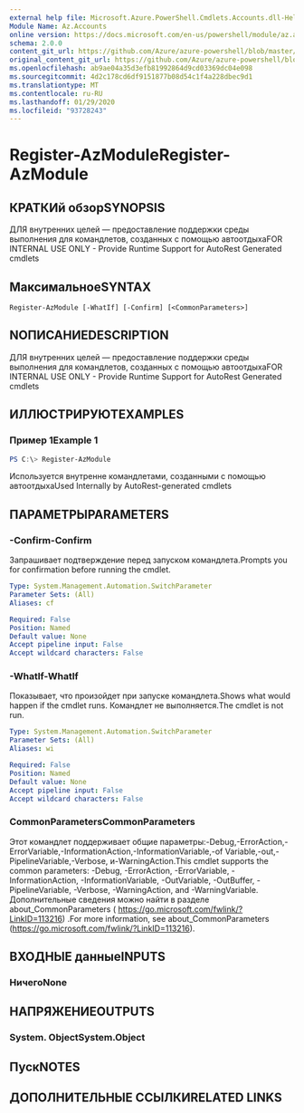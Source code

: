 ```yaml
---
external help file: Microsoft.Azure.PowerShell.Cmdlets.Accounts.dll-Help.xml
Module Name: Az.Accounts
online version: https://docs.microsoft.com/en-us/powershell/module/az.accounts/register-azmodule
schema: 2.0.0
content_git_url: https://github.com/Azure/azure-powershell/blob/master/src/Accounts/Accounts/help/Register-AzModule.md
original_content_git_url: https://github.com/Azure/azure-powershell/blob/master/src/Accounts/Accounts/help/Register-AzModule.md
ms.openlocfilehash: ab9ae04a35d3efb81992864d9cd03369dc04e098
ms.sourcegitcommit: 4d2c178cd6df9151877b08d54c1f4a228dbec9d1
ms.translationtype: MT
ms.contentlocale: ru-RU
ms.lasthandoff: 01/29/2020
ms.locfileid: "93728243"
---
```

# <span data-ttu-id="a984e-101">Register-AzModule</span><span class="sxs-lookup"><span data-stu-id="a984e-101">Register-AzModule</span></span>

## <span data-ttu-id="a984e-102">КРАТКИй обзор</span><span class="sxs-lookup"><span data-stu-id="a984e-102">SYNOPSIS</span></span>
<span data-ttu-id="a984e-103">ДЛЯ внутренних целей — предоставление поддержки среды выполнения для командлетов, созданных с помощью автоотдыха</span><span class="sxs-lookup"><span data-stu-id="a984e-103">FOR INTERNAL USE ONLY - Provide Runtime Support for AutoRest Generated cmdlets</span></span>

## <span data-ttu-id="a984e-104">Максимальное</span><span class="sxs-lookup"><span data-stu-id="a984e-104">SYNTAX</span></span>

```
Register-AzModule [-WhatIf] [-Confirm] [<CommonParameters>]
```

## <span data-ttu-id="a984e-105">NОПИСАНИЕ</span><span class="sxs-lookup"><span data-stu-id="a984e-105">DESCRIPTION</span></span>
<span data-ttu-id="a984e-106">ДЛЯ внутренних целей — предоставление поддержки среды выполнения для командлетов, созданных с помощью автоотдыха</span><span class="sxs-lookup"><span data-stu-id="a984e-106">FOR INTERNAL USE ONLY - Provide Runtime Support for AutoRest Generated cmdlets</span></span>

## <span data-ttu-id="a984e-107">ИЛЛЮСТРИРУЮТ</span><span class="sxs-lookup"><span data-stu-id="a984e-107">EXAMPLES</span></span>

### <span data-ttu-id="a984e-108">Пример 1</span><span class="sxs-lookup"><span data-stu-id="a984e-108">Example 1</span></span>
```powershell
PS C:\> Register-AzModule
```

<span data-ttu-id="a984e-109">Используется внутренне командлетами, созданными с помощью автоотдыха</span><span class="sxs-lookup"><span data-stu-id="a984e-109">Used Internally by AutoRest-generated cmdlets</span></span>

## <span data-ttu-id="a984e-110">ПАРАМЕТРЫ</span><span class="sxs-lookup"><span data-stu-id="a984e-110">PARAMETERS</span></span>

### <span data-ttu-id="a984e-111">-Confirm</span><span class="sxs-lookup"><span data-stu-id="a984e-111">-Confirm</span></span>
<span data-ttu-id="a984e-112">Запрашивает подтверждение перед запуском командлета.</span><span class="sxs-lookup"><span data-stu-id="a984e-112">Prompts you for confirmation before running the cmdlet.</span></span>

```yaml
Type: System.Management.Automation.SwitchParameter
Parameter Sets: (All)
Aliases: cf

Required: False
Position: Named
Default value: None
Accept pipeline input: False
Accept wildcard characters: False
```

### <span data-ttu-id="a984e-113">-WhatIf</span><span class="sxs-lookup"><span data-stu-id="a984e-113">-WhatIf</span></span>
<span data-ttu-id="a984e-114">Показывает, что произойдет при запуске командлета.</span><span class="sxs-lookup"><span data-stu-id="a984e-114">Shows what would happen if the cmdlet runs.</span></span> <span data-ttu-id="a984e-115">Командлет не выполняется.</span><span class="sxs-lookup"><span data-stu-id="a984e-115">The cmdlet is not run.</span></span>

```yaml
Type: System.Management.Automation.SwitchParameter
Parameter Sets: (All)
Aliases: wi

Required: False
Position: Named
Default value: None
Accept pipeline input: False
Accept wildcard characters: False
```

### <span data-ttu-id="a984e-116">CommonParameters</span><span class="sxs-lookup"><span data-stu-id="a984e-116">CommonParameters</span></span>
<span data-ttu-id="a984e-117">Этот командлет поддерживает общие параметры:-Debug,-ErrorAction,-ErrorVariable,-InformationAction,-InformationVariable,-of Variable,-out,-PipelineVariable,-Verbose, и-WarningAction.</span><span class="sxs-lookup"><span data-stu-id="a984e-117">This cmdlet supports the common parameters: -Debug, -ErrorAction, -ErrorVariable, -InformationAction, -InformationVariable, -OutVariable, -OutBuffer, -PipelineVariable, -Verbose, -WarningAction, and -WarningVariable.</span></span> <span data-ttu-id="a984e-118">Дополнительные сведения можно найти в разделе about_CommonParameters ( https://go.microsoft.com/fwlink/?LinkID=113216) .</span><span class="sxs-lookup"><span data-stu-id="a984e-118">For more information, see about_CommonParameters (https://go.microsoft.com/fwlink/?LinkID=113216).</span></span>

## <span data-ttu-id="a984e-119">ВХОДНЫЕ данные</span><span class="sxs-lookup"><span data-stu-id="a984e-119">INPUTS</span></span>

### <span data-ttu-id="a984e-120">Ничего</span><span class="sxs-lookup"><span data-stu-id="a984e-120">None</span></span>

## <span data-ttu-id="a984e-121">НАПРЯЖЕНИЕ</span><span class="sxs-lookup"><span data-stu-id="a984e-121">OUTPUTS</span></span>

### <span data-ttu-id="a984e-122">System. Object</span><span class="sxs-lookup"><span data-stu-id="a984e-122">System.Object</span></span>
## <span data-ttu-id="a984e-123">Пуск</span><span class="sxs-lookup"><span data-stu-id="a984e-123">NOTES</span></span>

## <span data-ttu-id="a984e-124">ДОПОЛНИТЕЛЬНЫЕ ССЫЛКИ</span><span class="sxs-lookup"><span data-stu-id="a984e-124">RELATED LINKS</span></span>
